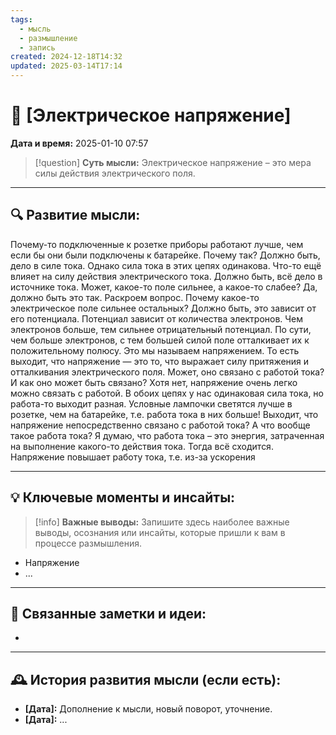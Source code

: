 ```yaml
---
tags:
  - мысль
  - размышление
  - запись
created: 2024-12-18T14:32
updated: 2025-03-14T17:14
---
```


# 💭  [Электрическое напряжение]

**Дата и время:** 2025-01-10 07:57

> [!question] **Суть мысли:**
> Электрическое напряжение – это мера силы действия электрического поля.

---

## 🔍 Развитие мысли:

Почему-то подключенные к розетке приборы работают лучше, чем если бы они были подключены к батарейке. Почему так?
Должно быть, дело в силе тока. Однако сила тока в этих цепях одинакова. Что-то ещё влияет на силу действия электрического тока. 
Должно быть, всё дело в источнике тока. Может, какое-то поле сильнее, а какое-то слабее?
Да, должно быть это так. Раскроем вопрос. 
Почему какое-то электрическое поле сильнее остальных? Должно быть, это зависит от его потенциала. Потенциал зависит от количества электронов. Чем электронов больше, тем сильнее отрицательный потенциал. По сути, чем больше электронов, с тем большей силой поле отталкивает их к положительному полюсу. Это мы называем напряжением. 
То есть выходит, что напряжение — это то, что выражает силу притяжения и отталкивания электрического поля.
Может, оно связано с работой тока?
И как оно может быть связано?
Хотя нет, напряжение очень легко можно связать с работой. В обоих цепях у нас одинаковая сила тока, но работа-то выходит разная. Условные лампочки светятся лучше в розетке, чем на батарейке, т.е. работа тока в них больше!
Выходит, что напряжение непосредственно связано с работой тока?
А что вообще такое работа тока? Я думаю, что работа тока – это энергия, затраченная на выполнение какого-то действия тока. Тогда всё сходится. Напряжение повышает работу тока, т.е. из-за ускорения 

---

## 💡 Ключевые моменты и инсайты:

> [!info] **Важные выводы:**
> Запишите здесь наиболее важные выводы, осознания или инсайты, которые пришли к вам в процессе размышления.

- Напряжение 
- ...

---

## 🔄 Связанные заметки и идеи:

- 

---

## 🕰️ История развития мысли (если есть):

* **[Дата]:**  Дополнение к мысли, новый поворот, уточнение.
* **[Дата]:**  ...